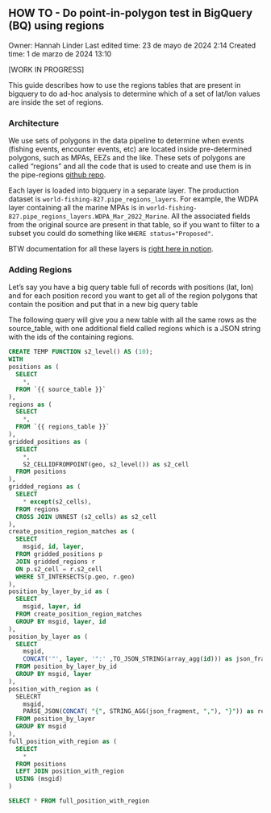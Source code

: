 ## HOW TO - Do point-in-polygon test in BigQuery (BQ) using regions

Owner: Hannah Linder
Last edited time: 23 de mayo de 2024 2:14
Created time: 1 de marzo de 2024 13:10


[WORK IN PROGRESS]

This guide describes how to use the regions tables that are present in bigquery to do ad-hoc analysis to determine which of a set of lat/lon values are inside the set of regions.

### Architecture

We use sets of polygons in the data pipeline to determine when events (fishing events, encounter events, etc) are located inside pre-determined polygons, such as MPAs, EEZs and the like. These sets of polygons are called “regions” and all the code that is used to create and use them is in the pipe-regions [github repo](https://github.com/GlobalFishingWatch/pipe-regions).

Each layer is loaded into bigquery in a separate layer. The production dataset is `world-fishing-827.pipe_regions_layers`. For example, the WDPA layer containing all the marine MPAs is in `world-fishing-827.pipe_regions_layers.WDPA_Mar_2022_Marine`. All the associated fields from the original source are present in that table, so if you want to filter to a subset you could do something like `WHERE status="Proposed"`.

BTW documentation for all these layers is  [right here in notion](../Spatial%20Region%20Sources%20f8a8713c76e541bf93859581a271d10e.md).

### Adding Regions

Let’s say you have a big query table full of records with positions (lat, lon) and for each position record you want to get all of the region polygons that contain the position and put that in a new big query table

The following query will give you a new table with all the same rows as the source_table, with one additional field called regions which is a JSON string with the ids of the containing regions. 

```sql
CREATE TEMP FUNCTION s2_level() AS (10);
WITH
positions as (
  SELECT
    *,
  FROM `{{ source_table }}`
),
regions as (
  SELECT
    *,
  FROM `{{ regions_table }}`
),
gridded_positions as (
  SELECT
    *,
    S2_CELLIDFROMPOINT(geo, s2_level()) as s2_cell
  FROM positions
),
gridded_regions as (
  SELECT
    * except(s2_cells),
  FROM regions
  CROSS JOIN UNNEST (s2_cells) as s2_cell
),
create_position_region_matches as (
  SELECT
    msgid, id, layer,
  FROM gridded_positions p
  JOIN gridded_regions r
  ON p.s2_cell = r.s2_cell
  WHERE ST_INTERSECTS(p.geo, r.geo)
),
position_by_layer_by_id as (
  SELECT
    msgid, layer, id
  FROM create_position_region_matches
  GROUP BY msgid, layer, id
),
position_by_layer as (
  SELECT
    msgid, 
    CONCAT('"', layer, '":' ,TO_JSON_STRING(array_agg(id))) as json_fragment
  FROM position_by_layer_by_id
  GROUP BY msgid, layer
),
position_with_region as (
  SELECRT
    msgid,
    PARSE_JSON(CONCAT( "{", STRING_AGG(json_fragment, ","), "}")) as regions
  FROM position_by_layer
  GROUP BY msgid
),
full_position_with_region as (
  SELECT
    *
  FROM positions
  LEFT JOIN position_with_region
  USING (msgid)
)

SELECT * FROM full_position_with_region
```
